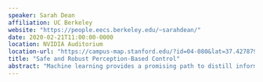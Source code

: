 ```yaml
---
speaker: Sarah Dean
affiliation: UC Berkeley
website: "https://people.eecs.berkeley.edu/~sarahdean/"
date: 2020-02-21T11:00:00-0000
location: NVIDIA Auditorium
location-url: "https://campus-map.stanford.edu/?id=04-080&lat=37.42787956&lng=-122.17429865&zoom=17&srch=nvidia%20auditorium"
title: "Safe and Robust Perception-Based Control"
abstract: "Machine learning provides a promising path to distill information from high dimensional sensors like cameras -- a fact that often serves as motivation for merging learning with control. This talk aims to provide rigorous guarantees for systems with such learned perception components in closed-loop. Our approach is comprised of characterizing uncertainty in perception and then designing a robust controller to account for these errors. We use a framework which handles uncertainties in an explicit way, allowing us to provide performance guarantees and illustrate how trade-offs arise from limitations of the training data. Throughout, I will motivate this work with the example of autonomous vehicles, including both simulated experiments and an implementation on a 1/10 scale autonomous car. Joint work with Aurelia Guy, Nikolai Matni, Ben Recht, Rohan Sinha, and Vickie Ye."
---
```

